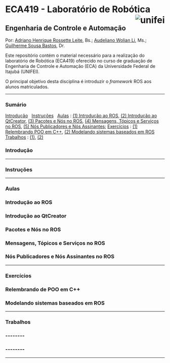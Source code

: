 ECA419 - Laboratório de Robótica <img src="https://www.unifei.edu.br/files/LogoEFEI_small.jpg" align="right" alt="unifei">
===========

Engenharia de Controle e Automação
----------------------------------

Por: [Adriano Henrique Rossette Leite](http://lattes.cnpq.br/0344999175185128), Bs.;
     [Audeliano Wolian Li](http://lattes.cnpq.br/0868980336504303), Ms.;
     [Guilherme Sousa Bastos](http://lattes.cnpq.br/1508015681115848), Dr.

Este repositório contém o material necessário para a realização do laboratório de Robótica (ECA419) oferecido no curso de graduação de Engenharia de Controle e Automação (ECA) da Universidade Federal de Itajubá (UNIFEI).

O principal objetivo desta disciplina é introduzir o *framework* ROS aos alunos matriculados.

***


### Sumário
[Introdução](#introduction) &nbsp;
[Instruções](#instructions) &nbsp;
[Aulas](#classes) : [(1) Introdução ao ROS](#class-01), [(2) Introdução ao QtCreator](#class-02), [(3) Pacotes e Nós no ROS](#class-03), [(4) Mensagens, Tópicos e Serviços no ROS](#class-04), [(5) Nós Publicadores e Nós Assinantes](#class-05);
[Exercícios](#exercicies) : [(1) Relembrando POO em C++](#exercicie-01), [(2) Modelando sistemas baseados em ROS](#exercicie-02) &nbsp;
[Trabalhos](#homeworks) : [(1)](#homework-01), [(2)](#homework-02) &nbsp;


### <a name="introduction">Introdução</a>

***

### <a name="instructions">Instruções</a>

***

### <a name="classes">Aulas</a>

### <a name="class-01">Introdução ao ROS</a>
### <a name="class-02">Introdução ao QtCreator</a>
### <a name="class-03">Pacotes e Nós no ROS</a>
### <a name="class-04">Mensagens, Tópicos e Serviços no ROS</a>
### <a name="class-05">Nós Publicadores e Nós Assinantes no ROS</a>

***

### <a name="exercicies">Exercícios</a>

### <a name="exercicie-01">Relembrando de POO em C++</a>
### <a name="exercicie-02">Modelando sistemas baseados em ROS</a>

***

### <a name="homeworks">Trabalhos</a>

### <a name="homework-01">--------</a>
### <a name="homework-02">--------</a>

***
